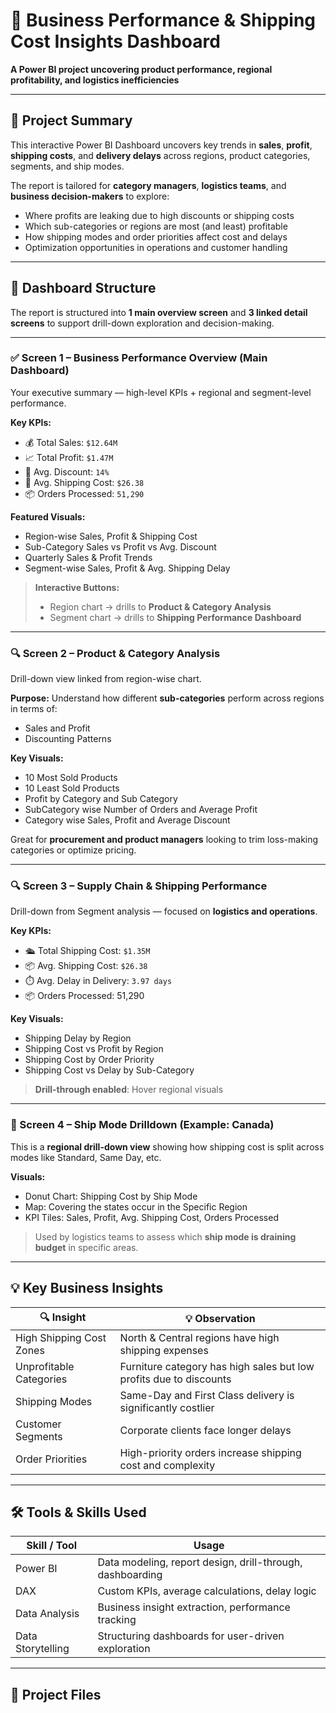 
# 🚀 Business Performance & Shipping Cost Insights Dashboard  
**A Power BI project uncovering product performance, regional profitability, and logistics inefficiencies**

---

## 🧠 Project Summary

This interactive Power BI Dashboard uncovers key trends in **sales**, **profit**, **shipping costs**, and **delivery delays** across regions, product categories, segments, and ship modes.

The report is tailored for **category managers**, **logistics teams**, and **business decision-makers** to explore:

- Where profits are leaking due to high discounts or shipping costs  
- Which sub-categories or regions are most (and least) profitable  
- How shipping modes and order priorities affect cost and delays  
- Optimization opportunities in operations and customer handling  

---

## 📁 Dashboard Structure

The report is structured into **1 main overview screen** and **3 linked detail screens** to support drill-down exploration and decision-making.

---

### ✅ Screen 1 – Business Performance Overview (Main Dashboard)

Your executive summary — high-level KPIs + regional and segment-level performance.

**Key KPIs:**
- 💰 Total Sales: `$12.64M`
- 📈 Total Profit: `$1.47M`
- 🧾 Avg. Discount: `14%`
- 🚚 Avg. Shipping Cost: `$26.38`
- 📦 Orders Processed: `51,290`

**Featured Visuals:**
- Region-wise Sales, Profit & Shipping Cost
- Sub-Category Sales vs Profit vs Avg. Discount
- Quarterly Sales & Profit Trends
- Segment-wise Sales, Profit & Avg. Shipping Delay

> **Interactive Buttons:**  
> - Region chart → drills to **Product & Category Analysis**  
> - Segment chart → drills to **Shipping Performance Dashboard**

---

### 🔍 Screen 2 – Product & Category Analysis

Drill-down view linked from region-wise chart.

**Purpose:** Understand how different **sub-categories** perform across regions in terms of:
- Sales and Profit
- Discounting Patterns

**Key Visuals:**
- 10 Most Sold Products
- 10 Least Sold Products
- Profit by Category and Sub Category
- SubCategory wise Number of Orders and  Average Profit
- Category wise Sales, Profit and Average Discount

Great for **procurement and product managers** looking to trim loss-making categories or optimize pricing.

---

### 🔍 Screen 3 – Supply Chain & Shipping Performance

Drill-down from Segment analysis — focused on **logistics and operations**.

**Key KPIs:**
- 🛳️ Total Shipping Cost: `$1.35M`
- 📦 Avg. Shipping Cost: `$26.38`
- ⏱️ Avg. Delay in Delivery: `3.97 days`
- 📦 Orders Processed: 51,290

**Key Visuals:**
- Shipping Delay by Region
- Shipping Cost vs Profit by Region
- Shipping Cost by Order Priority
- Shipping Cost vs Delay by Sub-Category

> **Drill-through enabled**: Hover regional visuals
---

### 🔎 Screen 4 – Ship Mode Drilldown (Example: Canada)

This is a **regional drill-down view** showing how shipping cost is split across modes like Standard, Same Day, etc.

**Visuals:**
- Donut Chart: Shipping Cost by Ship Mode  
- Map: Covering the states occur in the Specific Region
- KPI Tiles: Sales, Profit, Avg. Shipping Cost, Orders Processed    

> Used by logistics teams to assess which **ship mode is draining budget** in specific areas.

---

## 💡 Key Business Insights

| 🔍 Insight | 💡 Observation |
|-----------|----------------|
| High Shipping Cost Zones | North & Central regions have high shipping expenses |
| Unprofitable Categories | Furniture category has high sales but low profits due to discounts |
| Shipping Modes | Same-Day and First Class delivery is significantly costlier |
| Customer Segments | Corporate clients face longer delays |
| Order Priorities | High-priority orders increase shipping cost and complexity |

---

## 🛠️ Tools & Skills Used

| Skill / Tool | Usage |
|--------------|--------|
| Power BI | Data modeling, report design, drill-through, dashboarding |
| DAX | Custom KPIs, average calculations, delay logic |
| Data Analysis | Business insight extraction, performance tracking |
| Data Storytelling | Structuring dashboards for user-driven exploration |

---

## 📂 Project Files
